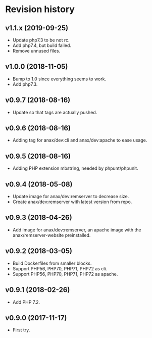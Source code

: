 Revision history
====================



v1.1.x (2019-09-25)
--------------------

* Update php7.3 to be not rc.
* Add php7.4, but build failed.
* Remove unnused files.



v1.0.0 (2018-11-05)
--------------------

* Bump to 1.0 since everything seems to work.
* Add php7.3.



v0.9.7 (2018-08-16)
--------------------

* Update so that tags are actually pushed.



v0.9.6 (2018-08-16)
--------------------

* Adding tag for anax/dev:cli and anax/dev:apache to ease usage.



v0.9.5 (2018-08-16)
--------------------

* Adding PHP extension mbstring, needed by phpunt/phpunit.



v0.9.4 (2018-05-08)
--------------------

* Update image for anax/dev:remserver to decrease size.
* Create anax/dev:remserver with latest version from repo.



v0.9.3 (2018-04-26)
--------------------

* Add image for anax/dev:remserver, an apache image with the anax/remserver-website preinstalled.



v0.9.2 (2018-03-05)
--------------------

* Build Dockerfiles from smaller blocks.
* Support PHP56, PHP70, PHP71, PHP72 as cli.
* Support PHP56, PHP70, PHP71, PHP72 as apache.



v0.9.1 (2018-02-26)
--------------------

* Add PHP 7.2.



v0.9.0 (2017-11-17)
--------------------

* First try.
